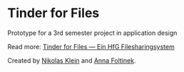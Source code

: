 # Tinder for Files
Prototype for a 3rd semester project in application design

Read more: [Tinder for Files — Ein HfG Filesharingsystem](http://ig.hfg-gmuend.de/Members/nikolas_klein/meine-projekte/hfg-filesharingsystemm)

Created by [Nikolas Klein](https://github.com/nikolasklein) and [Anna Foltinek](http://anna-foltinek.de/).
